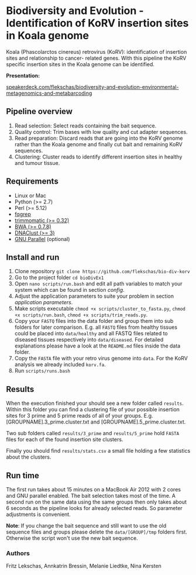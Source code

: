 # Biodiversity and Evolution - Identification of KoRV insertion sites in Koala genome

Koala (Phascolarctos cinereus) retrovirus (KoRV): identification of insertion sites and relationship to cancer- related genes. With this pipeline the KoRV specific insertion sites in the Koala genome can be identified.

**Presentation:**

[speakerdeck.com/flekschas/biodiversity-and-evolution-environmental-metagenomics-and-metabarcoding](https://speakerdeck.com/flekschas/biodiversity-and-evolution-environmental-metagenomics-and-metabarcoding)

## Pipeline overview

1. Read selection: Select reads containing the bait sequence.
2. Quality control: Trim bases with low quality and cut adapter sequences.
3. Read preparation: Discard reads that are going into the KoRV genome rather than the Koala genome and finally cut bait and remaining KoRV sequences.
4. Clustering: Cluster reads to identify different insertion sites in healthy and tumour tissue.

## Requirements

* Linux or Mac
* Python (>= 2.7)
* Perl (>= 5.12)
* [fqgrep](https://github.com/indraniel/fqgrep)
* [trimmomatic (>= 0.32)](http://www.usadellab.org/cms/?page=trimmomatic)
* [BWA (>= 0.7.8)](http://bio-bwa.sourceforge.net/)
* [DNAClust (>= 3)](http://dnaclust.sourceforge.net/)
* [GNU Parallel](https://www.gnu.org/software/parallel/) (optional)

## Install and run

1. Clone repository `git clone https://github.com/flekschas/bio-div-korv`
2. Go to the project folder `cd bioDivEx1`
3. Open `nano scripts/run.bash` and edit all path variables to match your system which can be found in section *config*.
4. Adjust the application parameters to suite your problem in section *application parameters*.
5. Make scripts executable `chmod +x scripts/cluster_to_fasta.py`, `chmod +x scripts/run.bash`, `chmod +x scripts/trim_reads.py`.
6. Copy your `FASTQ` files into the data folder and group them into sub folders for later comparison. E.g. all `FASTQ` files from healthy tissues could be placed into `data/healthy` and all FASTQ files related to diseased tissues respectively into `data/diseased`. For detailed
explanations please have a look at the `README.md` files inside the data folder.
7. Copy the `FASTA` file with your retro virus genome into `data`. For the KoRV analysis we already included `korv.fa`.
8. Run `scripts/runs.bash`

## Results

When the execution finished your should see a new folder called `results`. Within this folder you can find a clustering file of your possible insertion sites for 3 prime and 5 prime reads of all of your groups. E.g. [GROUPNAME].3_prime.cluster.txt and [GROUPNAME].5_prime.cluster.txt.

Two sub folders called `results/3_prime` and `results/5_prime` hold `FASTA` files for each of the found insertion site clusters.

Finally you should find `results/stats.csv` a small file holding a few statistics about the clusters.

## Run time

The first run takes about 15 minutes on a MacBook Air 2012 with 2 cores and GNU parallel enabled. The bait selection
takes most of the time.
A second run on the same data using the same groups then only takes about 6 seconds as the pipeline looks for already
selected reads. So parameter adjustments is convenient.

**Note**: If you change the bait sequence and still want to use the old sequence files and groups please delete the `data/[GROUP]/tmp` folders first. Otherwise the script won't use the new bait sequence.

### Authors

Fritz Lekschas, Annkatrin Bressin, Melanie Liedtke, Nina Kersten
